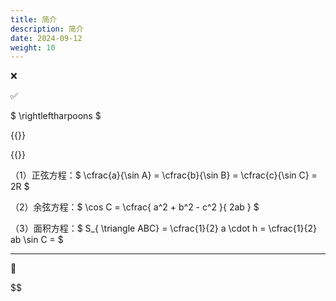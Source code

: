```yaml
---
title: 简介
description: 简介
date: 2024-09-12
weight: 10
---
```


<style>
th, td {
  border: 1px solid rgb(190, 190, 190);
}
</style>

&#10060;

&#9989;

$ \rightleftharpoons $


{{<alert >}}



{{</alert>}}






（1）正弦方程：$ \cfrac{a}{\sin A} = \cfrac{b}{\sin B} = \cfrac{c}{\sin C} = 2R $



（2）余弦方程：$ \cos C = \cfrac{ a^2 + b^2 - c^2 }{ 2ab } $

（3）面积方程：$ S_{ \triangle ABC} = \cfrac{1}{2} a \cdot h = \cfrac{1}{2} ab \sin C  =  $

---

&#128311;




$$






